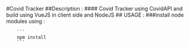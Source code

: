 #Covid Tracker
        ##Description : 
        #### Covid Tracker using CovidAPI and build using VueJS in client side and NodeJS 
        ## USAGE : 
        ###install node modules using :
        
        
        ```
        npm install
        ``` 

